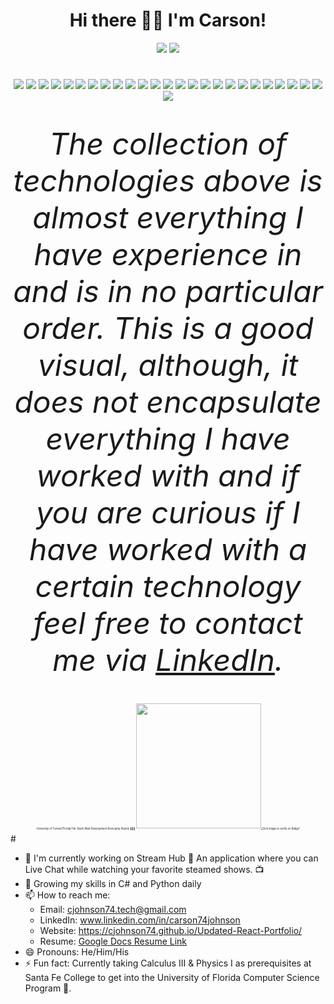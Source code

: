 <h1 align="center">Hi there 👋🏽 I'm Carson!</h1>

<!--
**cjohnson74/cjohnson74** is a ✨ _special_ ✨ repository because its `README.md` (this file) appears on your GitHub profile.-->

<p align="center"><img src="https://github-readme-stats.vercel.app/api?username=cjohnson74" /> <img src="https://github-readme-streak-stats.herokuapp.com/?user=cjohnson74" /></p>

#

<p align="center"><img src="https://img.shields.io/badge/CSS3-1572B6?style=for-the-badge&logo=css3&logoColor=white" /> <img src="https://img.shields.io/badge/HTML5-E34F26?style=for-the-badge&logo=html5&logoColor=white" /> <img src="https://img.shields.io/badge/JavaScript-323330?style=for-the-badge&logo=javascript&logoColor=F7DF1E" /> <img src="https://img.shields.io/badge/MySQL-005C84?style=for-the-badge&logo=mysql&logoColor=white" /> <img src="https://img.shields.io/badge/GraphQl-E10098?style=for-the-badge&logo=graphql&logoColor=white" /> <img src="https://img.shields.io/badge/Apollo%20GraphQL-311C87?&style=for-the-badge&logo=Apollo%20GraphQL&logoColor=white" /> <img src="https://img.shields.io/badge/Insomnia-5849be?style=for-the-badge&logo=Insomnia&logoColor=white" /> <img src="https://img.shields.io/badge/MongoDB-4EA94B?style=for-the-badge&logo=mongodb&logoColor=white" /> <img src="https://img.shields.io/badge/Express.js-000000?style=for-the-badge&logo=express&logoColor=white" /> <img src="https://img.shields.io/badge/React-20232A?style=for-the-badge&logo=react&logoColor=61DAFB" /> <img src="https://img.shields.io/badge/Node.js-339933?style=for-the-badge&logo=nodedotjs&logoColor=white" /> <img src="https://img.shields.io/badge/Handlebars.js-f0772b?style=for-the-badge&logo=handlebarsdotjs&logoColor=black" /> <img src="https://img.shields.io/badge/jQuery-0769AD?style=for-the-badge&logo=jquery&logoColor=white" /> <img src="https://img.shields.io/badge/Bootstrap-563D7C?style=for-the-badge&logo=bootstrap&logoColor=white" /> <img src="https://img.shields.io/badge/Tailwind_CSS-38B2AC?style=for-the-badge&logo=tailwind-css&logoColor=white" /> <img src="https://img.shields.io/badge/Jest-C21325?style=for-the-badge&logo=jest&logoColor=white" /> <img src="https://img.shields.io/badge/JWT-000000?style=for-the-badge&logo=JSON%20web%20tokens&logoColor=white" /> <img src="https://img.shields.io/badge/Sequelize-52B0E7?style=for-the-badge&logo=Sequelize&logoColor=white" /> <img src="https://img.shields.io/badge/json-5E5C5C?style=for-the-badge&logo=json&logoColor=white" /> <img src="https://img.shields.io/badge/C%23-239120?style=for-the-badge&logo=c-sharp&logoColor=white" /> <img src="https://img.shields.io/badge/.NET-512BD4?style=for-the-badge&logo=dotnet&logoColor=white" /> <img src="https://img.shields.io/badge/Python-FFD43B?style=for-the-badge&logo=python&logoColor=darkgreen" /> <img src="https://img.shields.io/badge/Swift-FA7343?style=for-the-badge&logo=swift&logoColor=white" /> <img src="https://img.shields.io/badge/IntelliJIDEA-000000.svg?style=for-the-badge&logo=intellij-idea&logoColor=white" /> <img src="https://img.shields.io/badge/Visual_Studio_Code-0078D4?style=for-the-badge&logo=visual%20studio%20code&logoColor=white" /> <img src="https://img.shields.io/badge/Visual_Studio-5C2D91?style=for-the-badge&logo=visual%20studio&logoColor=white" /></p>

#

<sub><p align="center"><font size="+10"> *The collection of technologies above is almost everything I have experience in and is in no particular order. This is a good visual, although, it does not encapsulate everything I have worked with and if you are curious if I have worked with a certain technology feel free to contact me via [LinkedIn](https://www.linkedin.com/in/carson74johnson/).*</p></sub></font>

#
<p align="center" style="font-size:5px"><sub>University of Central Florida Full-Stack Web Development Bootcamp Alumni 👨🏽‍🎓</sub>
<a href="https://api.badgr.io/public/assertions/zJFrY9pYT_6REON00hr_RQ?identity__email=carson74johnson%40gmail.com">
    <img height="200px" width="200px" src="https://user-images.githubusercontent.com/52815609/148991821-5bc659d9-ae45-4462-b755-a654ebe909f6.png">
</a> 
<sub>Click image to verify on Badgr!</sub>
</p>
#

- 🔭 I'm currently working on Stream Hub 💬 An application where you can Live Chat while watching your favorite steamed shows. 📺
- 🌱 Growing my skills in C# and Python daily
- 📫 How to reach me: 
    - Email: cjohnson74.tech@gmail.com 
    - LinkedIn: www.linkedin.com/in/carson74johnson
    - Website: https://cjohnson74.github.io/Updated-React-Portfolio/
    - Resume: [Google Docs Resume Link](https://docs.google.com/document/d/1E2YQ2uNGd2UFxjPqMfkqNUaGdRG7y52YybXxvMdv86g/edit?usp=sharing)
- 😄 Pronouns: He/Him/His
- ⚡ Fun fact: Currently taking Calculus III & Physics I as prerequisites at Santa Fe College to get into the University of Florida Computer Science Program 🐊. 

